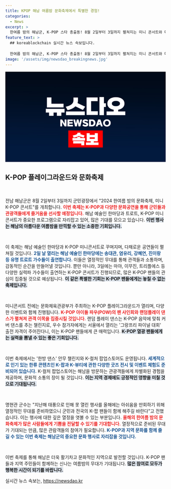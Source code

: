 ```yaml
---
title: KPOP 해남 여름밤 문화축제에서 특별한 경험!
categories:
  - News
excerpt: >
  한여름 밤의 해남군, K-POP 스타 총출동! 8월 2일부터 3일까지 펼쳐지는 미니 콘서트와 다양한 문화행사로 K-POP 팬들의 마음을 사로잡는다. 올해는 랜덤 플레이 댄스와 특별 이벤트가 가득! 놓치지 마세요!
feature_text: >
  ## koreablockchain 실시간 뉴스 속보입니다.

  한여름 밤의 해남군, K-POP 스타 총출동! 8월 2일부터 3일까지 펼쳐지는 미니 콘서트와 다양한 문화행사로 K-POP 팬들의 마음을 사로잡는다. 올해는 랜덤 플레이 댄스와 특별 이벤트가 가득! 놓치지 마세요!
image: '/assets/img/newsdao_breakingnews.jpg'
---
```


<p><img src="/assets/img/newsdao_breakingnews.jpg" alt="koreablockchain 속보" /></p>

<h2 data-ke-size="size26">K-POP 플레이그라운드와 문화축제</h2>

<p data-ke-size="size16">&nbsp;</p>

<p>전남 해남군은 8월 2일부터 3일까지 군민광장에서 "2024 한여름 밤의 문화축제, 미니 K-POP 콘서트"를 개최합니다. <b><span style="color: #ee2323;">이번 축제는 K-POP과 다양한 문화공연을 통해 군민들과 관광객들에게 즐거움을 선사할 예정입니다.</span></b> 해남 예술인 한마당과 트로트, K-POP 미니콘서트가 중요한 프로그램으로 자리잡고 있어, 많은 기대를 모으고 있습니다. <b><span style="background-color: #21538527;">이번 행사는 해남의 아름다운 여름밤을 만끽할 수 있는 소중한 기회입니다.</span></b> </p>

<p data-ke-size="size16">&nbsp;</p>

<p>이 축제는 해남 예술인 한마당과 K-POP 미니콘서트로 꾸며지며, 다채로운 공연들이 펼쳐질 것입니다. <b><span style="color: #1a5490;">2일 날 열리는 해남 예술인 한마당에는 송대관, 염유리, 강혜연, 진이랑 등 유명 트로트 가수들이 출연합니다.</span></b> 이들은 열정적인 무대를 통해 관객들과 소통하며, 감동적인 순간을 만들어낼 것입니다. 뿐만 아니라, 3일에는 마야, 이무진, 트리플에스 등 다양한 실력파 가수들이 출연하는 K-POP 콘서트가 진행되므로, 많은 K-POP 팬들의 관심이 집중될 것으로 예상됩니다. <b><span style="background-color: #21538527;">이 같은 특별한 기회는 K-POP 팬들에게는 놓칠 수 없는 축제입니다.</span></b></p>

<p data-ke-size="size16">&nbsp;</p>

<p>미니콘서트 전에는 문화체육관광부가 주최하는 K-POP 플레이그라운드가 열리며, 다양한 이벤트와 함께 진행됩니다. <b><span style="color: #ee2323;">K-POP 아이돌 파우(POW)의 팬 사인회와 랜덤플레이 댄스가 펼쳐져 관객 이목을 집중시킬 것입니다.</span></b> 랜덤 플레이 댄스는 K-POP 음악에 맞춰 커버 댄스를 추는 챌린지로, 우수 참가자에게는 서울에서 열리는 '그랑프리 파이널 대회' 출전 자격이 주어진다니, 이는 K-POP 팬들에게 큰 매력입니다. <b><span style="background-color: #21538527;">K-POP 열광 팬들에게는 실력을 뽐낼 수 있는 좋은 기회입니다.</span></b></p>

<p data-ke-size="size16">&nbsp;</p>

<p>이번 축제에서는 '한방 댄스' 안무 챌린지와 K-컬처 팝업스토어도 운영됩니다. <b><span style="color: #1a5490;">세계적으로 인기 있는 한류 콘텐츠인 K-팝과 K-뷰티에 관한 다양한 굿즈 전시 및 이벤트 체험도 준비되어 있습니다.</span></b> K-컬처 팝업스토어는 해남을 방문하는 관광객들에게 차별화된 경험을 제공하며, 문화적 소통의 장이 될 것입니다. <b><span style="background-color: #21538527;">이는 지역 경제에도 긍정적인 영향을 미칠 것으로 기대됩니다.</span></b></p>

<p data-ke-size="size16">&nbsp;</p>

<p>명현관 군수는 "지난해 태풍으로 인해 못 열린 행사를 올해에는 아쉬움을 만회하기 위해 열정적인 무대를 준비하였으니 군민과 전국의 K-팝 팬들이 함께 해주길 바란다"고 전했습니다. 이는 행사에 대한 깊은 열정을 엿볼 수 있는 부분입니다. <b><span style="color: #ee2323;">올해의 한여름 밤의 문화축제가 많은 사람들에게 기쁨을 전달할 수 있기를 기대합니다.</span></b> 열정적으로 준비된 무대가 기대되는 만큼, 많은 관람객들의 참여가 필요합니다. <b><span style="color: #1a5490;">K-POP과 지역 문화를 함께 즐길 수 있는 이번 축제는 해남군의 중요한 문화 행사로 자리잡을 것입니다.</span></b></p>

<p data-ke-size="size16">&nbsp;</p>

<p>이번 축제를 통해 해남은 더욱 활기차고 문화적인 지역으로 발전할 것입니다. K-POP 팬들과 지역 주민들이 함께하는 신나는 여름밤의 무대가 기대됩니다. <b><span style="background-color: #21538527;">많은 참여로 모두가 행복한 시간이 되기를 바랍니다.</span></b></p>
실시간 뉴스 속보는, <a href="https://newsdao.kr" rel="dofollow">https://newsdao.kr</a>



